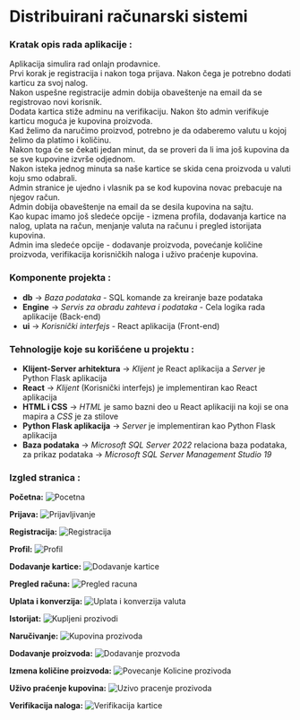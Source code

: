 # Distribuirani računarski sistemi

### **Kratak opis rada aplikacije :**
Aplikacija simulira rad onlajn prodavnice.<br>
Prvi korak je registracija i nakon toga prijava. Nakon čega je potrebno dodati karticu za svoj nalog.<br>
Nakon uspešne registracije admin dobija obaveštenje na email da se registrovao novi korisnik.<br>
Dodata kartica stiže adminu na verifikaciju. Nakon što admin verifikuje karticu moguća je kupovina proizvoda.<br>
Kad želimo da naručimo proizvod, potrebno je da odaberemo valutu u kojoj želimo da platimo i količinu.<br>
Nakon toga će se čekati jedan minut, da se proveri da li ima još kupovina da se sve kupovine izvrše odjednom.<br>
Nakon isteka jednog minuta sa naše kartice se skida cena proizvoda u valuti koju smo odabrali.<br>
Admin stranice je ujedno i vlasnik pa se kod kupovina novac prebacuje na njegov račun.<br>
Admin dobija obaveštenje na email da se desila kupovina na sajtu.<br>
Kao kupac imamo još sledeće opcije - izmena profila, dodavanja kartice na nalog, uplata na račun, menjanje valuta na računu i pregled istorijata kupovina.<br>
Admin ima sledeće opcije - dodavanje proizvoda, povećanje količine proizvoda, verifikacija korisničkih naloga i uživo praćenje kupovina.<br>

### **Komponente projekta :**
* **db** -> _Baza podataka_ - SQL komande za kreiranje baze podataka
* **Engine** -> _Servis za obradu zahteva i podataka_ - Cela logika rada aplikacije (Back-end)
* **ui** -> _Korisnički interfejs_ - React aplikacija (Front-end)

### **Tehnologije koje su korišćene u projektu :**
* **Klijent-Server arhitektura** -> _Klijent_ je React aplikacija a _Server_ je Python Flask aplikacija
* **React** -> _Klijent_ (Korisnički interfejs) je implementiran kao React aplikacija
* **HTML i CSS** -> _HTML_ je samo bazni deo u React aplikaciji na koji se ona mapira a _CSS_ je za stilove
* **Python Flask aplikacija** -> _Server_ je implementiran kao Python Flask aplikacija
* **Baza podataka** -> _Microsoft SQL Server 2022_ relaciona baza podataka, za prikaz podataka -> _Microsoft SQL Server Management Studio 19_

### **Izgled stranica :**

**Početna:**
![Pocetna](https://github.com/MastilovicRadoslav/DRS/assets/122049689/24378437-3680-4b29-849e-03cd9c5b14c3)

**Prijava:**
![Prijavljivanje](https://github.com/MastilovicRadoslav/DRS/assets/122049689/2577fcef-8727-47fe-9c3d-b936765358ea)

**Registracija:**
![Registracija](https://github.com/MastilovicRadoslav/DRS/assets/122049689/cb574817-d99d-49e2-bfca-a69ac9780d02)

**Profil:**
![Profil](https://github.com/MastilovicRadoslav/DRS/assets/122049689/c9b41a0d-cdc3-42f7-805b-f436084ba918)

**Dodavanje kartice:**
![Dodavanje kartice](https://github.com/MastilovicRadoslav/DRS/assets/122049689/12e81a9f-f08c-4527-b938-3e55ae4712a4)

**Pregled računa:**
![Pregled racuna](https://github.com/MastilovicRadoslav/DRS/assets/122049689/42f27b26-9f23-4858-a7a3-137a3de7bb99)

**Uplata i konverzija:**
![Uplata i konverzija valuta](https://github.com/MastilovicRadoslav/DRS/assets/122049689/d655ed93-5383-45e2-9c0e-a838f04c1497)

**Istorijat:**
![Kupljeni prozivodi](https://github.com/MastilovicRadoslav/DRS/assets/122049689/38ce780b-a1cb-464a-9e0f-1f820df768cd)

**Naručivanje:**
![Kupovina prozivoda](https://github.com/MastilovicRadoslav/DRS/assets/122049689/d8d55e0f-19b9-4fec-a2ed-5207dfa152f9)

**Dodavanje proizvoda:**
![Dodavanje prozvoda](https://github.com/MastilovicRadoslav/DRS/assets/122049689/dfe07bbe-dafd-4cca-9fe8-4546f10ecd14)

**Izmena količine proizvoda:**
![Povecanje Kolicine prozivoda](https://github.com/MastilovicRadoslav/DRS/assets/122049689/2c0039e4-9df7-4f94-888c-c1279147ec63)

**Uživo praćenje kupovina:**
![Uzivo pracenje prozivoda](https://github.com/MastilovicRadoslav/DRS/assets/122049689/cd54e85c-cb12-4bb1-ade2-c01d9e939cfc)

**Verifikacija naloga:**
![Verifikacija kartice](https://github.com/MastilovicRadoslav/DRS/assets/122049689/9ca8ae85-3e77-4304-a49d-8feb162863b3)